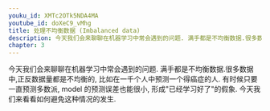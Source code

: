 ```yaml
---
youku_id: XMTc2OTk5NDA4MA
youtube_id: doXeC9_vMhg
title: 处理不均衡数据 (Imbalanced data)
description: 今天我们会来聊聊在机器学习中常会遇到的问题. 满手都是不均衡数据.很多数据中,正反数据量都是不均衡的,比如在一千个人中预测一个得癌症的人. 有时候只要一直预测多数派, model 的预测误差也能很小, 形成"已经学习好了"的假象. 今天我们来看看如何避免这种情况的发生. 
chapter: 3
---
```


今天我们会来聊聊在机器学习中常会遇到的问题. 
满手都是不均衡数据.很多数据中,正反数据量都是不均衡的,
比如在一千个人中预测一个得癌症的人. 有时候只要一直预测多数派,
model 的预测误差也能很小, 形成"已经学习好了"的假象. 
今天我们来看看如何避免这种情况的发生. 
